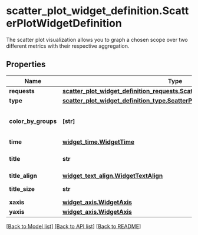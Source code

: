 # scatter_plot_widget_definition.ScatterPlotWidgetDefinition

The scatter plot visualization allows you to graph a chosen scope over two different metrics with their respective aggregation.
## Properties
Name | Type | Description | Notes
------------ | ------------- | ------------- | -------------
**requests** | [**scatter_plot_widget_definition_requests.ScatterPlotWidgetDefinitionRequests**](ScatterPlotWidgetDefinitionRequests.md) |  | 
**type** | [**scatter_plot_widget_definition_type.ScatterPlotWidgetDefinitionType**](ScatterPlotWidgetDefinitionType.md) |  | 
**color_by_groups** | **[str]** | List of groups used for colors. | [optional] 
**time** | [**widget_time.WidgetTime**](WidgetTime.md) |  | [optional] 
**title** | **str** | Title of your widget. | [optional] 
**title_align** | [**widget_text_align.WidgetTextAlign**](WidgetTextAlign.md) |  | [optional] 
**title_size** | **str** | Size of the title. | [optional] 
**xaxis** | [**widget_axis.WidgetAxis**](WidgetAxis.md) |  | [optional] 
**yaxis** | [**widget_axis.WidgetAxis**](WidgetAxis.md) |  | [optional] 

[[Back to Model list]](README.md#documentation-for-models) [[Back to API list]](README.md#documentation-for-api-endpoints) [[Back to README]](README.md)


